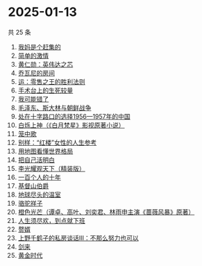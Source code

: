 # 2025-01-13

共 25 条

<!-- BEGIN WEREAD -->
<!-- 最后更新时间 2025-01-13 10:15:29 +0800 -->
1. [我妈是个赶集的](https://weread.qq.com/web/bookDetail/5bf32280813ab98ddg0152d9)
1. [简单的激情](https://weread.qq.com/web/bookDetail/9ac326f0813ab873ag013f59)
1. [黄仁勋：英伟达之芯](https://weread.qq.com/web/bookDetail/47a32050813ab98e3g013257)
1. [乔瓦尼的房间](https://weread.qq.com/web/bookDetail/8ed32d90813ab9950g0163db)
1. [运：零售之王的胜利法则](https://weread.qq.com/web/bookDetail/1a832f30813ab9941g012c03)
1. [手术台上的生死较量](https://weread.qq.com/web/bookDetail/864323c0813ab974cg012352)
1. [我可能错了](https://weread.qq.com/web/bookDetail/253321f0813ab96fcg010512)
1. [毛泽东、斯大林与朝鲜战争](https://weread.qq.com/web/bookDetail/275320d0813ab98efg019e4a)
1. [处在十字路口的选择1956—1957年的中国](https://weread.qq.com/web/bookDetail/94732850813ab98efg018c8c)
1. [白烁上神（《白月梵星》影视原著小说）](https://weread.qq.com/web/bookDetail/e3a321a0813ab97bbg017478)
1. [笼中歌](https://weread.qq.com/web/bookDetail/b5d32f90813ab9902g0126c9)
1. [别样：“红楼”女性的人生参考](https://weread.qq.com/web/bookDetail/7c6329e0813ab986ag015af3)
1. [用地图看懂世界格局](https://weread.qq.com/web/bookDetail/162322405e44e8162ef696d)
1. [把自己活明白](https://weread.qq.com/web/bookDetail/02032cd0813ab9352g015dd4)
1. [李光耀观天下（精装版）](https://weread.qq.com/web/bookDetail/63c32e90813ab844ag014d47)
1. [一百个人的十年](https://weread.qq.com/web/bookDetail/4bd32c90813ab98f8g015aee)
1. [基督山伯爵](https://weread.qq.com/web/bookDetail/98d327d05d047398d8a6b97)
1. [地球尽头的温室](https://weread.qq.com/web/bookDetail/02432fb0813ab7f34g01377d)
1. [骆驼祥子](https://weread.qq.com/web/bookDetail/fd1328207268785dfd1479d)
1. [橙色光芒（谭卓、高叶、刘奕君、林雨申主演《蔷薇风暴》原著）](https://weread.qq.com/web/bookDetail/4d532ef071fc19814d5663c)
1. [人生须尽欢，到点就下班](https://weread.qq.com/web/bookDetail/c4932f60813ab98a1g013509)
1. [赘婿](https://weread.qq.com/web/bookDetail/15032af05753441501f9930)
1. [上野千鹤子的私房谈话III：不那么努力也可以](https://weread.qq.com/web/bookDetail/e5232340813ab98f7g013d54)
1. [剑来](https://weread.qq.com/web/bookDetail/8e5326b07153adcf8e53d42)
1. [黄金时代](https://weread.qq.com/web/bookDetail/2bd329b05dedbc2bd49b02c)
<!-- END WEREAD -->